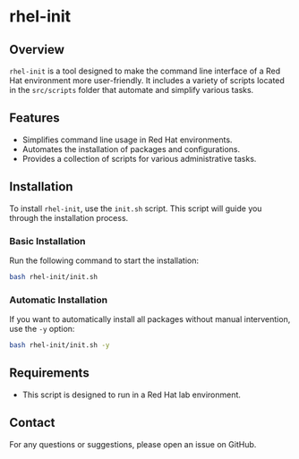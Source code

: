 # rhel-init

## Overview

`rhel-init` is a tool designed to make the command line interface of a Red Hat environment more user-friendly. It includes a variety of scripts located in the `src/scripts` folder that automate and simplify various tasks.

## Features

-   Simplifies command line usage in Red Hat environments.
-   Automates the installation of packages and configurations.
-   Provides a collection of scripts for various administrative tasks.

## Installation

To install `rhel-init`, use the `init.sh` script. This script will guide you through the installation process.

### Basic Installation

Run the following command to start the installation:

```bash
bash rhel-init/init.sh
```

### Automatic Installation

If you want to automatically install all packages without manual intervention, use the `-y` option:

```bash
bash rhel-init/init.sh -y
```

## Requirements

-   This script is designed to run in a Red Hat lab environment.

## Contact

For any questions or suggestions, please open an issue on GitHub.
